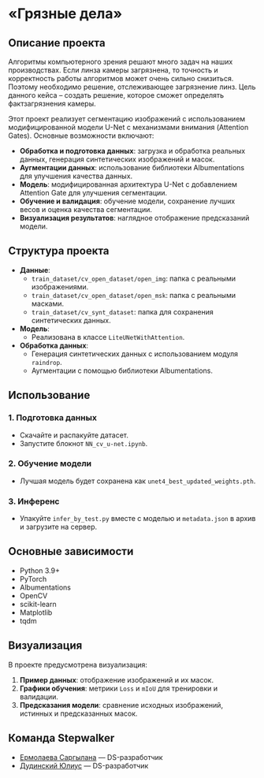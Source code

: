 # «Грязные дела»

## Описание проекта
Алгоритмы компьютерного зрения решают много задач на наших производствах. Если линза камеры загрязнена, то точность и корректность работы алгоритмов может очень сильно снизиться. Поэтому необходимо решение, отслеживающее загрязнение линз.
Цель данного кейса – создать решение, которое сможет определять фактзагрязнения камеры. 

Этот проект реализует сегментацию изображений с использованием модифицированной модели U-Net с механизмами внимания (Attention Gates). Основные возможности включают:

- **Обработка и подготовка данных**: загрузка и обработка реальных данных, генерация синтетических изображений и масок.
- **Аугментации данных**: использование библиотеки Albumentations для улучшения качества данных.
- **Модель**: модифицированная архитектура U-Net с добавлением Attention Gate для улучшения сегментации.
- **Обучение и валидация**: обучение модели, сохранение лучших весов и оценка качества сегментации.
- **Визуализация результатов**: наглядное отображение предсказаний модели.

## Структура проекта

- **Данные**:
  - `train_dataset/cv_open_dataset/open_img`: папка с реальными изображениями.
  - `train_dataset/cv_open_dataset/open_msk`: папка с реальными масками.
  - `train_dataset/cv_synt_dataset`: папка для сохранения синтетических данных.
- **Модель**:
  - Реализована в классе `LiteUNetWithAttention`.
- **Обработка данных**:
  - Генерация синтетических данных с использованием модуля `raindrop`.
  - Аугментации с помощью библиотеки Albumentations.

## Использование

### 1. Подготовка данных

- Скачайте и распакуйте датасет.
- Запустите блокнот `NN_cv_u-net.ipynb`.


### 2. Обучение модели

- Лучшая модель будет сохранена как `unet4_best_updated_weights.pth`.

### 3. Инференс

- Упакуйте `infer_by_test.py` вместе с моделью и `metadata.json` в архив и загрузите на сервер.

## Основные зависимости

- Python 3.9+
- PyTorch
- Albumentations
- OpenCV
- scikit-learn
- Matplotlib
- tqdm

## Визуализация

В проекте предусмотрена визуализация:

1. **Пример данных**: отображение изображений и их масок.
2. **Графики обучения**: метрики `Loss` и `mIoU` для тренировки и валидации.
3. **Предсказания модели**: сравнение исходных изображений, истинных и предсказанных масок.

## Команда Stepwalker

- [Ермолаева Саргылана](https://github.com/sargylana108/) — DS-разработчик
- [Дудинский Юлиус](https://github.com/ddnsky/) — DS-разработчик

